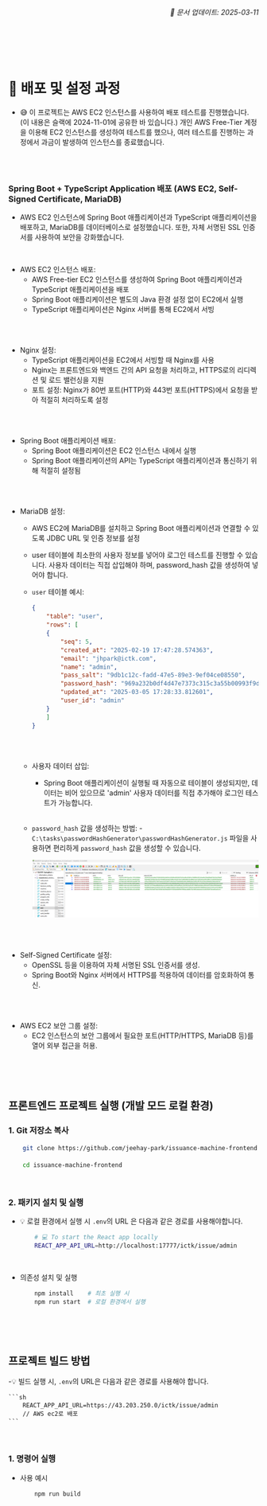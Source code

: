 ###### <div style="text-align: right;">📅 문서 업데이트: 2025-03-11</div>

<br><br><br>

# 📌 배포 및 설정 과정

- 😅 이 프로젝트는 AWS EC2 인스턴스를 사용하여 배포 테스트를 진행했습니다. (이 내용은 슬랙에 2024-11-01에 공유한 바 있습니다.) 개인 AWS Free-Tier 계정을 이용해 EC2 인스턴스를 생성하여 테스트를 했으나, 여러 테스트를 진행하는 과정에서 과금이 발생하여 인스턴스를 종료했습니다.

<br><br>

### Spring Boot + TypeScript Application 배포 (AWS EC2, Self-Signed Certificate, MariaDB)

- AWS EC2 인스턴스에 Spring Boot 애플리케이션과 TypeScript 애플리케이션을 배포하고, MariaDB를 데이터베이스로 설정했습니다. 또한, 자체 서명된 SSL 인증서를 사용하여 보안을 강화했습니다.

<br>

- AWS EC2 인스턴스 배포:
  - AWS Free-tier EC2 인스턴스를 생성하여 Spring Boot 애플리케이션과 TypeScript 애플리케이션을 배포
  - Spring Boot 애플리케이션은 별도의 Java 환경 설정 없이 EC2에서 실행
  - TypeScript 애플리케이션은 Nginx 서버를 통해 EC2에서 서빙

<br><br>

- Nginx 설정:
  - TypeScript 애플리케이션을 EC2에서 서빙할 때 Nginx를 사용
  - Nginx는 프론트엔드와 백엔드 간의 API 요청을 처리하고, HTTPS로의 리디렉션 및 로드 밸런싱을 지원
  - 포트 설정: Nginx가 80번 포트(HTTP)와 443번 포트(HTTPS)에서 요청을 받아 적절히 처리하도록 설정

<br><br>

- Spring Boot 애플리케이션 배포:
  - Spring Boot 애플리케이션은 EC2 인스턴스 내에서 실행
  - Spring Boot 애플리케이션의 API는 TypeScript 애플리케이션과 통신하기 위해 적절히 설정됨

<br><br>

- MariaDB 설정:

  - AWS EC2에 MariaDB를 설치하고 Spring Boot 애플리케이션과 연결할 수 있도록 JDBC URL 및 인증 정보를 설정

  - user 테이블에 최소한의 사용자 정보를 넣어야 로그인 테스트를 진행할 수 있습니다. 사용자 데이터는 직접 삽입해야 하며, password_hash 값을 생성하여 넣어야 합니다.

  - `user` 테이블 예시:

    ```json
    {
        "table": "user",
        "rows": [
        {
            "seq": 5,
            "created_at": "2025-02-19 17:47:28.574363",
            "email": "jhpark@ictk.com",
            "name": "admin",
            "pass_salt": "9db1c12c-fadd-47e5-89e3-9ef04ce08550",
            "password_hash": "969a232b0df4d47e7373c315c3a55b00993f9d43195b3d858d86eb8bd54209b3e7ed8e3ecb5fd20d791d7bbc141a2dc963ed359cac06b59b4506c549574cdb2b",
            "updated_at": "2025-03-05 17:28:33.812601",
            "user_id": "admin"
        }
        ]
    }
    ```

    <br><br>

  - 사용자 데이터 삽입:

    - Spring Boot 애플리케이션이 실행될 때 자동으로 테이블이 생성되지만, 데이터는 비어 있으므로 'admin' 사용자 데이터를 직접 추가해야 로그인 테스트가 가능합니다.

    <br>

  - `password_hash` 값을 생성하는 방법: -`C:\tasks\passwordHashGenerator\passwordHashGenerator.js` 파일을 사용하면 편리하게 `password_hash` 값을 생성할 수 있습니다.

    ![MariaDB 테이블 예시](mariaDB.png)

<br><br>

- Self-Signed Certificate 설정:
  - OpenSSL 등을 이용하여 자체 서명된 SSL 인증서를 생성.
  - Spring Boot와 Nginx 서버에서 HTTPS를 적용하여 데이터를 암호화하여 통신.

<br><br>

- AWS EC2 보안 그룹 설정:
  - EC2 인스턴스의 보안 그룹에서 필요한 포트(HTTP/HTTPS, MariaDB 등)를 열어 외부 접근을 허용.

<br><br><br>

## 프론트엔드 프로젝트 실행 (개발 모드 로컬 환경)

### 1. Git 저장소 복사

```sh
    git clone https://github.com/jeehay-park/issuance-machine-frontend.git

    cd issuance-machine-frontend
```

<br>

### 2. 패키지 설치 및 실행

- 💡 로컬 환경에서 실행 시 `.env`의 URL 은 다음과 같은 경로를 사용해야합니다.

  ```sh
      # 💻 To start the React app locally
      REACT_APP_API_URL=http://localhost:17777/ictk/issue/admin
  ```

<br>

- 의존성 설치 및 실행

  ```sh
      npm install    # 최초 실행 시
      npm run start  # 로컬 환경에서 실행
  ```

<br><br><br>

## 프로젝트 빌드 방법

-💡 빌드 실행 시, `.env`의 URL은 다음과 같은 경로를 사용해야 합니다.

    ```sh
        REACT_APP_API_URL=https://43.203.250.0/ictk/issue/admin
        // AWS ec2로 배포
    ```

<br>

### 1. 명령어 실행

- 사용 예시
  ```sh
      npm run build
  ```
